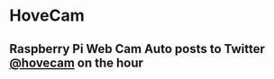# HoveCam

## Raspberry Pi Web Cam Auto posts to Twitter <a href='https://twitter.com/hovecam'>@hovecam</a> on the hour

